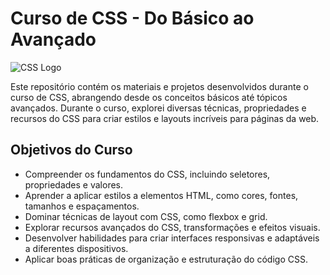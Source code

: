 # Curso de CSS - Do Básico ao Avançado

![CSS Logo](https://example.com/css-logo.png)

Este repositório contém os materiais e projetos desenvolvidos durante o curso de CSS, abrangendo desde os conceitos básicos até tópicos avançados. Durante o curso, explorei diversas técnicas, propriedades e recursos do CSS para criar estilos e layouts incríveis para páginas da web.

## Objetivos do Curso

- Compreender os fundamentos do CSS, incluindo seletores, propriedades e valores.
- Aprender a aplicar estilos a elementos HTML, como cores, fontes, tamanhos e espaçamentos.
- Dominar técnicas de layout com CSS, como flexbox e grid.
- Explorar recursos avançados do CSS, transformações e efeitos visuais.
- Desenvolver habilidades para criar interfaces responsivas e adaptáveis a diferentes dispositivos.
- Aplicar boas práticas de organização e estruturação do código CSS.
